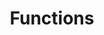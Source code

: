 ---
title: Functions
content-type: "js-doc"
order: 4

include: connect/js-function.html

sections:
  - content: "Stitch.js supports the functions listed below. All of the functions expect an `options` object as the only argument and return a `Promise`."
---